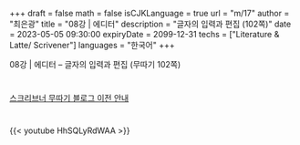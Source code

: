 +++
draft = false
math = false
isCJKLanguage = true
url = "m/17"
author = "최은광"
title = "08강 | 에디터"
description = "글자의 입력과 편집 (102쪽)"
date = 2023-05-05 09:30:00
expiryDate = 2099-12-31
techs = ["Literature & Latte/ Scrivener"]
languages = "한국어"
+++

08강 | 에디터 – 글자의 입력과 편집 (무따기 102쪽)

<!--more--> 

#

[스크리브너 무따기 블로그 이전 안내](../../docs/scrivener/newsroom/scrivener-notice-01/)

#

<script async src="https://pagead2.googlesyndication.com/pagead/js/adsbygoogle.js?client=ca-pub-2618164900782657"
     crossorigin="anonymous"></script>
<ins class="adsbygoogle"
     style="display:block"
     data-ad-format="autorelaxed"
     data-ad-client="ca-pub-2618164900782657"
     data-ad-slot="3789799679"></ins>
<script>
     (adsbygoogle = window.adsbygoogle || []).push({});
</script>

#

{{< youtube HhSQLyRdWAA >}}

#